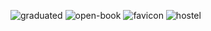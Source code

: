 ![graduated](https://user-images.githubusercontent.com/107546993/173810724-4fd0f7c9-cbdb-40c3-99db-d84d300c03c6.png)
![open-book](https://user-images.githubusercontent.com/107546993/173811019-81469a35-e00b-4552-a90a-3fa828454335.png)
![favicon](https://user-images.githubusercontent.com/107546993/173807964-38efc719-8d20-480e-a28b-f273fadcbbcc.png)
![hostel](https://user-images.githubusercontent.com/107546993/173811253-cbb8b007-fcf0-43be-b87b-64c618308908.png)
